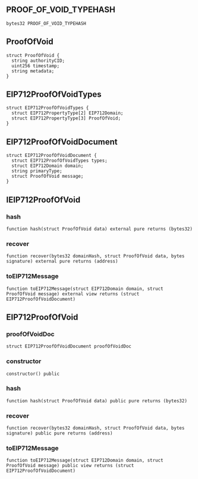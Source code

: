## PROOF_OF_VOID_TYPEHASH

```solidity
bytes32 PROOF_OF_VOID_TYPEHASH
```

## ProofOfVoid

```solidity
struct ProofOfVoid {
  string authorityCID;
  uint256 timestamp;
  string metadata;
}
```

## EIP712ProofOfVoidTypes

```solidity
struct EIP712ProofOfVoidTypes {
  struct EIP712PropertyType[2] EIP712Domain;
  struct EIP712PropertyType[3] ProofOfVoid;
}
```

## EIP712ProofOfVoidDocument

```solidity
struct EIP712ProofOfVoidDocument {
  struct EIP712ProofOfVoidTypes types;
  struct EIP712Domain domain;
  string primaryType;
  struct ProofOfVoid message;
}
```

## IEIP712ProofOfVoid

### hash

```solidity
function hash(struct ProofOfVoid data) external pure returns (bytes32)
```

### recover

```solidity
function recover(bytes32 domainHash, struct ProofOfVoid data, bytes signature) external pure returns (address)
```

### toEIP712Message

```solidity
function toEIP712Message(struct EIP712Domain domain, struct ProofOfVoid message) external view returns (struct EIP712ProofOfVoidDocument)
```

## EIP712ProofOfVoid

### proofOfVoidDoc

```solidity
struct EIP712ProofOfVoidDocument proofOfVoidDoc
```

### constructor

```solidity
constructor() public
```

### hash

```solidity
function hash(struct ProofOfVoid data) public pure returns (bytes32)
```

### recover

```solidity
function recover(bytes32 domainHash, struct ProofOfVoid data, bytes signature) public pure returns (address)
```

### toEIP712Message

```solidity
function toEIP712Message(struct EIP712Domain domain, struct ProofOfVoid message) public view returns (struct EIP712ProofOfVoidDocument)
```


